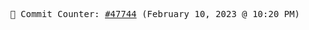 <p align="center">
    <samp>
        📮 Commit Counter: <a href="https://github.com/Javascript-void0/Javascript-void0/commits/main">#47744</a> (February 10, 2023 @ 10:20 PM)
    </samp>
</p>